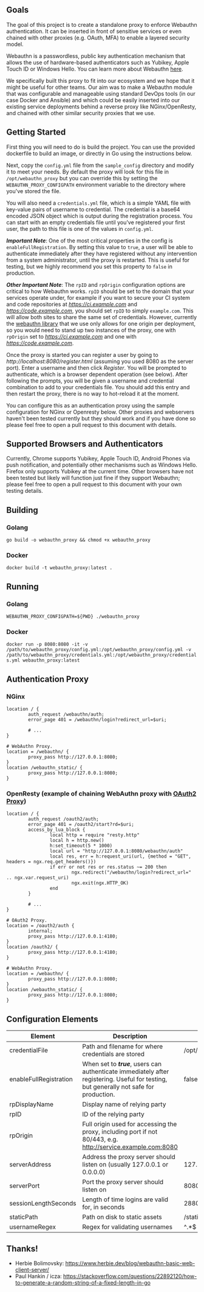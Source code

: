 ## Goals
The goal of this project is to create a standalone proxy to enforce Webauthn authentication. It can be inserted in front of sensitive services or even chained with other proxies (e.g. OAuth, MFA) to enable a layered security model. 

Webauthn is a passwordless, public key authentication mechanism that allows the use of hardware-based authenticators such as Yubikey, Apple Touch ID or Windows Hello. You can learn more about Webauthn [here](https://webauthn.guide/). 

We specifically built this proxy to fit into our ecosystem and we hope that it might be useful for other teams. Our aim was to make a Webauthn module that was configurable and manageable using standard DevOps tools (in our case Docker and Ansible) and which could be easily inserted into our existing service deployments behind a reverse proxy like NGinx/OpenResty, and chained with other similar security proxies that we use.


## Getting Started
First thing you will need to do is build the project. You can use the provided dockerfile to build an image, or directly in Go using the instructions below.

Next, copy the `config.yml` file from the `sample_config` directory and modify it to meet your needs. By default the proxy will look for this file in `/opt/webauthn_proxy` but you can override this by setting the `WEBAUTHN_PROXY_CONFIGPATH` environment variable to the directory where you've stored the file. 

You will also need a `credentials.yml` file, which is a simple YAML file with key-value pairs of username to credential. The credential is a base64 encoded JSON object which is output during the registration process. You can start with an empty credentials file until you've registered your first user, the path to this file is one of the values in `config.yml`. 

_**Important Note**_: One of the most critical properties in the config is `enableFullRegistration`. By setting this value to `true`, a user will be able to authenticate immediately after they have registered without any intervention from a system administrator, until the proxy is restarted. This is useful for testing, but we highly recommend you set this property to `false` in production.

_**Other Important Note**_: The `rpID` and `rpOrigin` configuration options are critical to how Webauthn works. `rpID` should be set to the domain that your services operate under, for example if you want to secure your CI system and code repositories at _https://ci.example.com_ and _https://code.example.com_, you should set `rpID` to simply `example.com`. This will allow both sites to share the same set of credentials. However, currently the [webauthn library](https://github.com/duo-labs/webauthn) that we use only allows for one origin per deployment, so you would need to stand up two instances of the proxy, one with `rpOrigin` set to _https://ci.example.com_ and one with _https://code.example.com_.

Once the proxy is started you can register a user by going to _http://localhost:8080/register.html_ (assuming you used 8080 as the server port). Enter a username and then click _Register_. You will be prompted to authenticate, which is a browser dependent operation (see below). After following the prompts, you will be given a username and credential combination to add to your credentials file. You should add this entry and then restart the proxy, there is no way to hot-reload it at the moment.

You can configure this as an authentication proxy using the sample configuration for NGinx or Openresty below. Other proxies and webservers haven't been tested currently but they should work and if you have done so please feel free to open a pull request to this document with details.


## Supported Browsers and Authenticators
Currently, Chrome supports Yubikey, Apple Touch ID, Android Phones via push notification, and potentially other mechanisms such as Windows Hello. Firefox only supports Yubikey at the current time. Other browsers have not been tested but likely will function just fine if they support Webauthn; please feel free to open a pull request to this document with your own testing details.


## Building 
### Golang
`go build -o webauthn_proxy && chmod +x webauthn_proxy`

### Docker
`docker build -t webauthn_proxy:latest .`


## Running 
### Golang 
`WEBAUTHN_PROXY_CONFIGPATH=${PWD} ./webauthn_proxy`

### Docker
`docker run -p 8080:8080 -it -v /path/to/webauthn_proxy/config.yml:/opt/webauthn_proxy/config.yml -v /path/to/webauthn_proxy/credentials.yml:/opt/webauthn_proxy/credentials.yml webauthn_proxy:latest`


## Authentication Proxy
### NGinx
```
location / {
        auth_request /webauthn/auth;
        error_page 401 = /webauthn/login?redirect_url=$uri;

        # ... 
}

# WebAuthn Proxy.
location = /webauthn/ {
        proxy_pass http://127.0.0.1:8080;
}
location /webauthn_static/ {
        proxy_pass http://127.0.0.1:8080;
}
```

### OpenResty (example of chaining WebAuthn proxy with [OAuth2 Proxy](https://github.com/oauth2-proxy/oauth2-proxy))
```
location / {
        auth_request /oauth2/auth;
        error_page 401 = /oauth2/start?rd=$uri;  
        access_by_lua_block {
                local http = require "resty.http"
                local h = http.new()
                h:set_timeout(5 * 1000)
                local url = "http://127.0.0.1:8080/webauthn/auth"
                local res, err = h:request_uri(url, {method = "GET", headers = ngx.req.get_headers()})
                if err or not res or res.status ~= 200 then
                        ngx.redirect("/webauthn/login?redirect_url=" .. ngx.var.request_uri)
                        ngx.exit(ngx.HTTP_OK)
                end
        }  

        # ...
}

# OAuth2 Proxy.
location = /oauth2/auth {
        internal;
        proxy_pass http://127.0.0.1:4180;
}
location /oauth2/ {
        proxy_pass http://127.0.0.1:4180;
}

# WebAuthn Proxy.
location = /webauthn/ {
        proxy_pass http://127.0.0.1:8080;
}
location /webauthn_static/ {
        proxy_pass http://127.0.0.1:8080;
}
```


## Configuration Elements
| Element | Description | Default |
| ------- | ----------- | ------- |
| credentialFile | Path and filename for where credentials are stored | /opt/webauthn_proxy/credentials.yml |
| enableFullRegistration | When set to **_true_**, users can authenticate immediately after registering. Useful for testing, but generally not safe for production. | false |
| rpDisplayName | Display name of relying party | _<None>_ |
| rpID | ID of the relying party | _<None>_ |
| rpOrigin | Full origin used for accessing the proxy, including port if not 80/443, e.g. http://service.example.com:8080 | _<None>_ |
| serverAddress | Address the proxy server should listen on (usually 127.0.0.1 or 0.0.0.0) | 127.0.0.1 |
| serverPort | Port the proxy server should listen on | 8080 |
| sessionLengthSeconds | Length of time logins are valid for, in seconds | 28800 (8 hours) |
| staticPath | Path on disk to static assets | /static/ |
| usernameRegex | Regex for validating usernames | ^.*$ |


## Thanks! 
- Herbie Bolimovsky: https://www.herbie.dev/blog/webauthn-basic-web-client-server/
- Paul Hankin / icza:  https://stackoverflow.com/questions/22892120/how-to-generate-a-random-string-of-a-fixed-length-in-go

